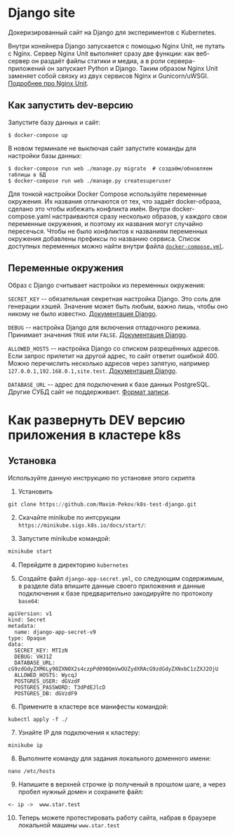 # Django site

Докеризированный сайт на Django для экспериментов с Kubernetes.

Внутри конейнера Django запускается с помощью Nginx Unit, не путать с Nginx. Сервер Nginx Unit выполняет сразу две функции: как веб-сервер он раздаёт файлы статики и медиа, а в роли сервера-приложений он запускает Python и Django. Таким образом Nginx Unit заменяет собой связку из двух сервисов Nginx и Gunicorn/uWSGI. [Подробнее про Nginx Unit](https://unit.nginx.org/).

## Как запустить dev-версию

Запустите базу данных и сайт:

```shell-session
$ docker-compose up
```

В новом терминале не выключая сайт запустите команды для настройки базы данных:

```shell-session
$ docker-compose run web ./manage.py migrate  # создаём/обновляем таблицы в БД
$ docker-compose run web ./manage.py createsuperuser
```

Для тонкой настройки Docker Compose используйте переменные окружения. Их названия отличаются от тех, что задаёт docker-образа, сделано это чтобы избежать конфликта имён. Внутри docker-compose.yaml настраиваются сразу несколько образов, у каждого свои переменные окружения, и поэтому их названия могут случайно пересечься. Чтобы не было конфликтов к названиям переменных окружения добавлены префиксы по названию сервиса. Список доступных переменных можно найти внутри файла [`docker-compose.yml`](./docker-compose.yml).

## Переменные окружения

Образ с Django считывает настройки из переменных окружения:

`SECRET_KEY` -- обязательная секретная настройка Django. Это соль для генерации хэшей. Значение может быть любым, важно лишь, чтобы оно никому не было известно. [Документация Django](https://docs.djangoproject.com/en/3.2/ref/settings/#secret-key).

`DEBUG` -- настройка Django для включения отладочного режима. Принимает значения `TRUE` или `FALSE`. [Документация Django](https://docs.djangoproject.com/en/3.2/ref/settings/#std:setting-DEBUG).

`ALLOWED_HOSTS` -- настройка Django со списком разрешённых адресов. Если запрос прилетит на другой адрес, то сайт ответит ошибкой 400. Можно перечислить несколько адресов через запятую, например `127.0.0.1,192.168.0.1,site.test`. [Документация Django](https://docs.djangoproject.com/en/3.2/ref/settings/#allowed-hosts).

`DATABASE_URL` -- адрес для подключения к базе данных PostgreSQL. Другие СУБД сайт не поддерживает. [Формат записи](https://github.com/jacobian/dj-database-url#url-schema).

# Как развернуть DEV версию приложения в кластере k8s

## Установка

Используйте данную инструкцию по установке этого скрипта

1. Установить

```python
git clone https://github.com/Maxim-Pekov/k8s-test-django.git
```

2. Скачайте minikube по интсрукции `https://minikube.sigs.k8s.io/docs/start/`:

3. Запустите minikube командой:
```python
minikube start
```

4. Перейдите в директорию `kubernetes`

5. Создайте файл  `django-app-secret.yml`, со следующим содержимым, в 
   разделе data впишите данные своего приложения и данные подключения к 
   базе предварительно закодируйте по протоколу `base64`:
```shell
apiVersion: v1
kind: Secret
metadata:
  name: django-app-secret-v9
type: Opaque
data:
  SECRET_KEY: MTIzN
  DEBUG: VHJ1Z
  DATABASE_URL: cG9zdGdyZXM6Ly90ZXN0X2s4czpPd090QmVwOUZydXRAcG9zdGdyZXNxbC1zZXJ2OjU
  ALLOWED_HOSTS: WycqJ
  POSTGRES_USER: dGVzdF
  POSTGRES_PASSWORD: T3dPdEJlcD
  POSTGRES_DB: dGVzdF9
```
6. Примените в кластере все манифесты командой:
```shell
kubectl apply -f ./
```

7. Узнайте IP для подключения к кластеру:
```shell
minikube ip
```

8. Выполните команду для задания локального доменного имени:
```shell
nano /etc/hosts
```

9. Напишите в верхней строчке ip полученый в прошлом шаге, а через пробел 
   нужный домен и сохраните файл:
```shell
<- ip ->  www.star.test
```

10. Теперь можете протестировать работу сайта, набрав в браузере локальной 
    машины `www.star.test`